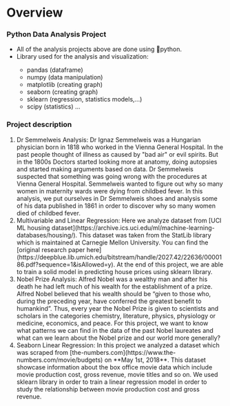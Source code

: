 # Overview
<h3 align="left">Python Data Analysis Project</h3>
<ul>
  <li>All of the analysis projects above are done using 🐍python.</li>
  <li>Library used for the analysis and visualization:</li>
  <ul>
    <li>pandas (dataframe)</li>
    <li>numpy (data manipulation)</li>
    <li>matplotlib (creating graph)</li>
    <li>seaborn (creating graph)</li>
    <li>sklearn (regression, statistics models,...)</li>
    <li>scipy (statistics) ...</li>
  </ul>
</ul>
<h3 align="left">Project description</h3>
<ol>
  <li>
    Dr Semmelweis Analysis: Dr Ignaz Semmelweis was a Hungarian physician born in 1818 who worked in the Vienna General Hospital. In the past people thought of illness as caused by "bad air" or evil spirits. But in the 1800s Doctors started looking more at anatomy, doing autopsies and started making arguments based on data. Dr Semmelweis suspected that something was going wrong with the procedures at Vienna General Hospital. Semmelweis wanted to figure out why so many women in maternity wards were dying from childbed fever. In this analysis, we put ourselves in Dr Semmelweis shoes and analysis some of his data published in 1861 in order to discover why so many women died of childbed fever.
  </li>
  <li>
   Multivariable and Linear Regression: Here we analyze dataset from [UCI ML housing dataset](https://archive.ics.uci.edu/ml/machine-learning-databases/housing/). This dataset was taken from the StatLib library which is maintained at Carnegie Mellon University. You can find the [original research paper here](https://deepblue.lib.umich.edu/bitstream/handle/2027.42/22636/0000186.pdf?sequence=1&isAllowed=y). At the end of this project, we are able to train a solid model in predicting house prices using sklearn library.
  </li>
  <li>
    Nobel Prize Analysis: Alfred Nobel was a wealthy man and after his death he had left much of his wealth for the establishment of a prize. Alfred Nobel believed that his wealth should be “given to those who, during the preceding year, have conferred the greatest benefit to humankind”. Thus, every year the Nobel Prize is given to scientists and scholars in the categories chemistry, literature, physics, physiology or medicine, economics, and peace. For this project, we want to know what patterns we can find in the data of the past Nobel laureates and what can we learn about the Nobel prize and our world more generally?
  </li>
  <li>
    Seaborn Linear Regression: In this project we analyzed a dataset which was scraped from [the-numbers.com](https://www.the-numbers.com/movie/budgets) on **May 1st, 2018**. This dataset showcase information about the box office movie data which include movie production cost, gross revenue, movie titles and so on. We used sklearn library in order to train a linear regression model in order to study the relationship between movie production cost and gross revenue.
  </li>
</ol>
